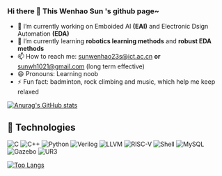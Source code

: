 ### Hi there 👋 This Wenhao Sun 's github page~

- 🔭 I’m currently working on Emboided AI **(EAI)** and Electronic Dsign Automation **(EDA)**
- 🌱 I’m currently learning **robotics learning methods** and **robust EDA methods**
- 📫 How to reach me: sunwenhao23s@ict.ac.cn **or** sunwh1021@gmail.com (long term effective)
- 😄 Pronouns: Learning noob
- ⚡ Fun fact: badminton, rock climbing and music, which help me keep relaxed

[![Anurag's GitHub stats](https://github-readme-stats.vercel.app/api?username=sun123-cmd)](https://github.com/anuraghazra/github-readme-stats)


## 🚀 Technologies
![C](https://img.shields.io/badge/C-00599C?style=for-the-badge&logo=c&logoColor=white)
![C++](https://img.shields.io/badge/C++-00599C?style=for-the-badge&logo=c%2B%2B&logoColor=white)
![Python](https://img.shields.io/badge/Python-3776AB?style=for-the-badge&logo=python&logoColor=white)
![Verilog](https://img.shields.io/badge/Verilog-FFD700?style=for-the-badge&logo=verilog&logoColor=black)
![LLVM](https://img.shields.io/badge/LLVM-262D3A?style=for-the-badge&logo=llvm&logoColor=white)
![RISC-V](https://img.shields.io/badge/RISC--V-001E6C?style=for-the-badge&logo=risc-v&logoColor=yellow)
![Shell](https://img.shields.io/badge/Shell_Script-121011?style=for-the-badge&logo=gnu-bash&logoColor=white)
![MySQL](https://img.shields.io/badge/MySQL-4479A1?style=for-the-badge&logo=mysql&logoColor=white)
![Gazebo](https://img.shields.io/badge/Gazebo-1E2A39?style=for-the-badge&logo=gazebo&logoColor=white)
![UR3](https://img.shields.io/badge/UR3-0099CC?style=for-the-badge&logo=universal-robots&logoColor=white)
<br/>

[![Top Langs](https://github-readme-stats.vercel.app/api/top-langs/?username=sun123-cmd&layout=donut-vertical)](https://github.com/anuraghazra/github-readme-stats)
